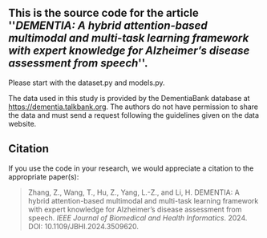 ## This is the source code for the article ''***DEMENTIA: A hybrid attention-based multimodal and** **multi-task** **learning framework with expert knowledge for Alzheimer’s disease assessment from speech***''.

Please start with the dataset.py and models.py.

The data used in this study is provided by the DementiaBank database at https://dementia.talkbank.org. The authors do not have permission to share the data and must send a request following the guidelines given on the data website.

## Citation

If you use the code in your research, we would appreciate a citation to the appropriate paper(s):

> Zhang, Z., Wang, T., Hu, Z., Yang, L.-Z., and Li, H. DEMENTIA: A hybrid attention-based multimodal and multi-task learning framework with expert knowledge for Alzheimer’s disease assessment from speech. *IEEE Journal of Biomedical and Health Informatics*. 2024. DOI: 10.1109/JBHI.2024.3509620.